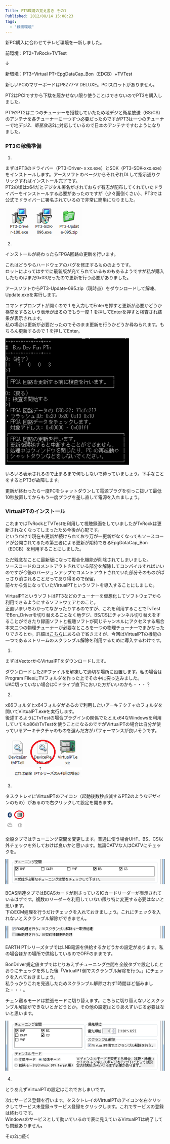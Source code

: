 ```yaml
---
Title: PT3環境の覚え書き その1
Published: 2012/08/14 15:08:23
Tags:
  - "録画環境"
---
```

新PC購入に合わせてテレビ環境を一新しました。

前環境：PT2+TvRock+TVTest

↓

新環境：PT3+Virtual PT+EpgDataCap_Bon（EDCB）+TVTest

新しいPCのマザーボードはP8Z77-V DELUXE。PCIスロットがありません。

PT2はPCIですから下駄を履かせない限り使うことはできないのでPT3を購入しました。

PT1やPT2は二つのチューナーを搭載していたため地デジと衛星放送（BS/CS）のアンテナを各チューナーに一つずつ必要だったのですがPT3は一つのチューナーで地デジ*2、衛星放送*2に対応しているので日本のアンテナですむようになりました。

<!-- more -->

### PT3の稼働準備

1.

まずはPT3のドライバー（PT3-Driver-ｘxx.exe）とSDK（PT3-SDK-xxx.exe）をインストールします。アースソフトのページからそれぞれDLして指示通りクリックすればインストール完了です。  
PT2の頃はx64だとデジタル署名がされておらず有志が配布してくれていたドライバーをインストールする必要があったのですが（少々面倒くさい）、PT3では公式でドライバーに署名されているので非常に簡単になりました。

![](20140126014401.png) 

2.

インストールが終わったらFPGA回路の更新を行います。

これはどうやらハードウェアのバグを修正するもののようです。  
ロットによってはすでに最新版が充てられているものもあるようですが私が購入したものはまだ0x03だったので更新を行う必要がありました。

アースソフトからPT3-Update-095.zip（現時点）をダウンロードして解凍、Update.exeを実行します。

コマンドプロンプトが開くので 1 を入力してEnterを押すと更新が必要かどうか検査をするという表示が出るのでもう一度 1 を押してEnterを押すと検査され結果が表示されます。  
私の場合は更新が必要だったのでそのまま更新を行うかどうか尋ねられます。もちろん更新するので 1 を押してEnter。

![](20140126014416.png) 

いろいろ表示されるので止まるまで何もしないで待っていましょう。下手なことをするとPT3が故障します。

更新が終わったら一度PCをシャットダウンして電源プラグを引っこ抜いて最低10秒放置してからもう一度プラグを差し直して電源を入れましょう。

### VirtualPTのインストール

これまではTvRockとTVTestを利用して視聴録画をしていましたがTvRockは更新されなくなってしまったため今後が心配です。  
というわけで現在も更新が続けられており万が一更新がなくなってもソースコードが公開されてるため第三者による更新が期待できるEpgDataCap_Bon（EDCB）を利用することにしました。

ただ残念なことに最新版になって複合化機能が削除されてしまいました。  
ソースコードのコメントアウトされている部分を解除してコンパイルすればいいのですが今後のバージョンアップでコメントアウトされていた部分そのものがばっさり消されることだってあり得るので保留。  
前々から気になっていたVirtualPTというソフトを導入することにしました。

VirtualPTというソフトはPT3などのチューナーを仮想化してソフトウェアから利用できるようにするソフトウェアとのこと。  
正直いまいちわかってなかったりするのですが、これを利用することでTvTestでBon_Driverを切り替えることなく地デジ、BS/CSにチャンネル切り替えをすることができたり録画ソフトと視聴ソフトが同じチャンネルにアクセスする場合本来二つの物理チューナーが必要なところを一つの物理チューナーでまかなったりできるとか。詳細は[こちら](http://blog.livedoor.jp/domamemo/archives/2283600.html)にあるので省きますが、今回はVirtualPTの機能の一つであるストリームのスクランブル解除を利用するために導入するわけです。

1.

まずはVectorからVirtualPTをダウンロードします。

ダウンロードしたZIPファイルを解凍して適切な場所に設置します。私の場合はProgram FilesにTVフォルダを作った上でその中に突っ込みました。  
UAC切っていない場合はCドライブ直下においた方がいいのかも・・・？

2.

x86フォルダとx64フォルダがあるので利用したいアーキテクチャのフォルダを開いてVirtualPT.exeを実行します。  
後述するようにTvTestの場合プラグインの関係でたとえx64なWindowsを利用していてもx86のTvTestを使うことになるのですがVirtualPTの場合は自分が使っているアーキテクチャのものを選んだ方がパフォーマンスが良いそうです。

![](20140126014434.png) 

3.

タスクトレイにVirtualPTのアイコン（起動後数秒点滅するPT2のようなデザインのもの）があるので右クリックして設定を開きます。

![](20140126014451.png) 

全般タブではチューニング空間を変更します。普通に使う場合UHF、BS、CS以外チェックを外しておけば良いかと思います。無論CATVな人はCATVにチェックを。

![](20140126014530.png) 

BCAS関連タブではBCASカードが刺さっているICカードリーダーが表示されているはずです。複数のリーダーを利用していない限り特に変更する必要はないと思います。  
下のECM処理を行うだけチェックを入れておきましょう。これにチェックを入れないとスクランブル解除ができません。

![](20140126014549.png) 

EARTH PTシリーズタブではLNB電源を供給するかどうかの設定があります。私の場合ほかの場所で供給しているのでOFFのままです。

BonDriver規定値タブではとりあえずチューニング空間を全般タブで設定したとおりにチェックを外した後「VirtualPT側でスクランブル解除を行う。」にチェックを入れておきましょう。  
私うっかりこれを見逃したためスクランブル解除されず1時間ほど悩みました・・・。

チェン寝るモードは拡張モードに切り替えます。こちらに切り替えないとスクランブル解除ができないとかどうとか。その他の設定はとりあえずいじる必要はないと思います。

![](20140126014605.png) 

4.

とりあえずVirtualPTの設定はこれでおしまいです。

次にサービス登録を行います。タスクトレイのVirtualPTのアイコンを右クリックしてサービス未登録→サービス登録をクリックします。これでサービスの登録は終わりです。  
Windowsのサービスとして動いているので表に見えているVirtualPTは終了しても問題ありません。

その2に続く